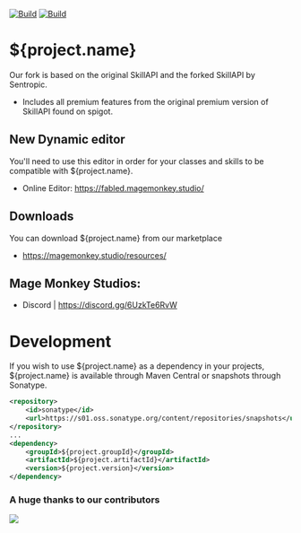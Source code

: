 [![Build](https://github.com/promcteam/${project.artifactId}/actions/workflows/release.yml/badge.svg?branch=main)](https://s01.oss.sonatype.org/content/repositories/snapshots/studio/magemonkey/${project.artifactId}/)
[![Build](https://github.com/promcteam/${project.artifactId}/actions/workflows/devbuild.yml/badge.svg?branch=dev)](https://s01.oss.sonatype.org/content/repositories/snapshots/studio/magemonkey/${project.artifactId}/${project.version}/)

# ${project.name}

Our fork is based on the original SkillAPI and the forked SkillAPI by Sentropic.

* Includes all premium features from the original premium version of SkillAPI found on spigot.

## New Dynamic editor

You'll need to use this editor in order for your classes and skills to be compatible with ${project.name}.

* Online Editor: https://fabled.magemonkey.studio/

## Downloads

You can download ${project.name} from our marketplace

* https://magemonkey.studio/resources/

## Mage Monkey Studios:

* Discord | https://discord.gg/6UzkTe6RvW

# Development

If you wish to use ${project.name} as a dependency in your projects, ${project.name} is available through Maven Central
or snapshots through Sonatype.

```xml
<repository>
    <id>sonatype</id>
    <url>https://s01.oss.sonatype.org/content/repositories/snapshots</url>
</repository>
...
<dependency>
    <groupId>${project.groupId}</groupId>
    <artifactId>${project.artifactId}</artifactId>
    <version>${project.version}</version>
</dependency>
```

### A huge thanks to our contributors

<a href="https://github.com/promcteam/${project.artifactId}/graphs/contributors">
<img src="https://contrib.rocks/image?repo=promcteam/${project.artifactId}" />
</a>